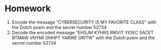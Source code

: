 # Homework
1. Encode the message "CYBERSECURITY IS MY FAVORITE CLASS" with the Dutch poem and the secret number 52734
2. Decode the encoded message "EHSJM KYHRS RMVIT YIOEC SACET BTMAW VNYMI OHHPT YARWE ORITW" with the Dutch poem and the secret number 52734
